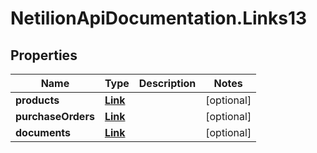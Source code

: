 # NetilionApiDocumentation.Links13

## Properties
Name | Type | Description | Notes
------------ | ------------- | ------------- | -------------
**products** | [**Link**](Link.md) |  | [optional] 
**purchaseOrders** | [**Link**](Link.md) |  | [optional] 
**documents** | [**Link**](Link.md) |  | [optional] 


